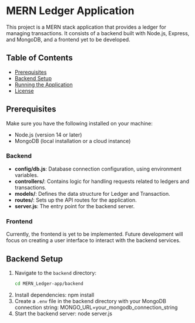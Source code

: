 # MERN Ledger Application

This project is a MERN stack application that provides a ledger for managing transactions. It consists of a backend built with Node.js, Express, and MongoDB, and a frontend yet to be developed.

## Table of Contents

- [Prerequisites](#prerequisites)
- [Backend Setup](#backend-setup)
- [Running the Application](#running-the-application)
- [License](#license)

## Prerequisites

Make sure you have the following installed on your machine:

- Node.js (version 14 or later)
- MongoDB (local installation or a cloud instance)


### Backend

- **config/db.js**: Database connection configuration, using environment variables.
- **controllers/**: Contains logic for handling requests related to ledgers and transactions.
- **models/**: Defines the data structure for Ledger and Transaction.
- **routes/**: Sets up the API routes for the application.
- **server.js**: The entry point for the backend server.

### Frontend

Currently, the frontend is yet to be implemented. Future development will focus on creating a user interface to interact with the backend services.

## Backend Setup

1. Navigate to the `backend` directory:
   ```bash
   cd MERN_Ledger-app/backend
2. Install dependencies:
   npm install
3. Create a `.env` file in the backend directory with your MongoDB connection string:
    MONGO_URL=your_mongodb_connection_string
4. Start the backend server:
    node server.js
